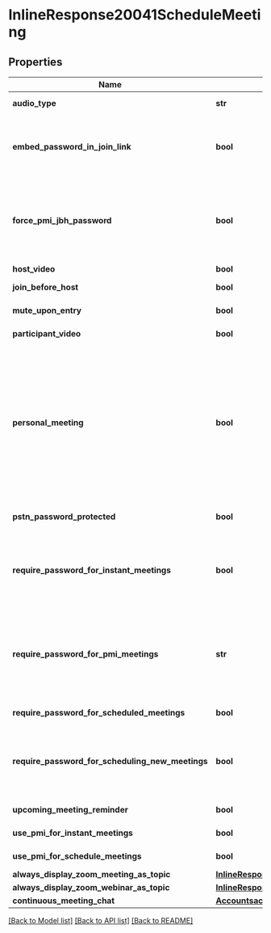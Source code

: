 # InlineResponse20041ScheduleMeeting

## Properties
Name | Type | Description | Notes
------------ | ------------- | ------------- | -------------
**audio_type** | **str** | Determine how participants can join the audio portion of the meeting. | [optional] 
**embed_password_in_join_link** | **bool** | If the value is set to &#x60;true&#x60;, the meeting passcode will be encrypted and included in the join meeting link to allow participants to join with just one click without having to enter the passcode.   | [optional] 
**force_pmi_jbh_password** | **bool** | If join before host option is enabled for a personal meeting, then enforce passcode requirement.   **This field will be deprecated in near future.** If you would like to enable this setting, we highly encourage you to use the &#x60;require_password_for_pmi_meetings&#x60; field.   | [optional] 
**host_video** | **bool** | Start meetings with host video on. | [optional] 
**join_before_host** | **bool** | Allow participants to join the meeting before the host arrives. | [optional] 
**mute_upon_entry** | **bool** | Automatically mute all participants when they join the meeting. | [optional] 
**participant_video** | **bool** | Start meetings with participant video on. | [optional] 
**personal_meeting** | **bool** | Personal meeting setting.    n  &#x60;true&#x60; - Indicates that the **Enable Personal Meeting ID** setting is turned on. Users can choose to use personal meeting ID for their meetings.          &#x60;false&#x60; - Indicates that the **Enable Personal Meeting ID** setting is [turned off](https://support.zoom.us/hc/en-us/articles/201362843-Personal-meeting-ID-PMI-and-personal-link#h_aa0335c8-3b06-41bc-bc1f-a8b84ef17f2a). If this setting is disabled, meetings that were scheduled with PMI will be invalid. Scheduled meetings will need to be manually updated. For Zoom Phone only:If a user has been assigned a desk phone, **Elevate to Zoom Meeting** on desk phone will be disabled.    | [optional] 
**pstn_password_protected** | **bool** | Generate and send new passcodes for newly scheduled or edited meetings. | [optional] 
**require_password_for_instant_meetings** | **bool** | If enabled, a random passcode will be generated on the user&#x27;s end who starts the instant meeting. Other participants will have to enter the password to join the meeting. If you use PMI for your instant meetings, this option will be disabled. | [optional] 
**require_password_for_pmi_meetings** | **str** | Indicates whether a passcode is required for [PMI](https://support.zoom.us/hc/en-us/articles/203276937-Using-Personal-Meeting-ID-PMI-) meetings or not.    &#x60;none&#x60; - Do not require password for PMI meetings.      &#x60;all&#x60; - Require participants to enter password for all PMI enabled meetings.     &#x60;jbh_only&#x60; - Require password only for meetings where the **join before host** setting is enabled. | [optional] 
**require_password_for_scheduled_meetings** | **bool** | Require a passcode for meetings which have already been scheduled  | [optional] 
**require_password_for_scheduling_new_meetings** | **bool** | This setting applies for regular meetings that do not use PMI. If enabled, a password will be generated while a host schedules a new meeting and participants will be required to enter the password before they can join the meeting. | [optional] 
**upcoming_meeting_reminder** | **bool** | Receive desktop notification for upcoming meetings. | [optional] 
**use_pmi_for_instant_meetings** | **bool** | Indicates whether PMI is enabled for all instant meetings or not. | [optional] 
**use_pmi_for_schedule_meetings** | **bool** | Indicates whether PMI is enabled for all scheduled meetings or not. | [optional] 
**always_display_zoom_meeting_as_topic** | [**InlineResponse20041ScheduleMeetingAlwaysDisplayZoomMeetingAsTopic**](InlineResponse20041ScheduleMeetingAlwaysDisplayZoomMeetingAsTopic.md) |  | [optional] 
**always_display_zoom_webinar_as_topic** | [**InlineResponse20041ScheduleMeetingAlwaysDisplayZoomWebinarAsTopic**](InlineResponse20041ScheduleMeetingAlwaysDisplayZoomWebinarAsTopic.md) |  | [optional] 
**continuous_meeting_chat** | [**AccountsaccountIdsettingsScheduleMeetingContinuousMeetingChat**](AccountsaccountIdsettingsScheduleMeetingContinuousMeetingChat.md) |  | [optional] 

[[Back to Model list]](../README.md#documentation-for-models) [[Back to API list]](../README.md#documentation-for-api-endpoints) [[Back to README]](../README.md)

